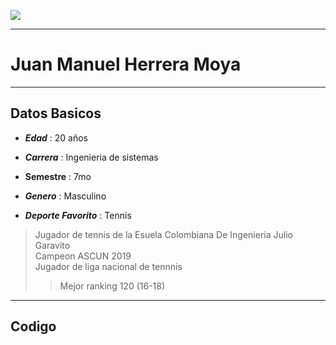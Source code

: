 ![](https://carrerasuniversitarias.com.co/logos/original/logo-escuela-colombiana-de-ingenieria-julio-garavito.png)
***

# **Juan Manuel Herrera Moya**
***
## Datos Basicos
+  **_Edad_** : 20 años

+  **_Carrera_** : Ingenieria de sistemas

+ **__Semestre__** : 7mo

+ **_Genero_** : Masculino 

+ **_Deporte Favorito_** : Tennis
 > Jugador de tennis de la Esuela Colombiana De Ingenieria Julio Garavito\
 > Campeon ASCUN 2019\
 > Jugador de liga nacional de tennnis
 >> Mejor ranking 120 (16-18)
***

## **Codigo**
